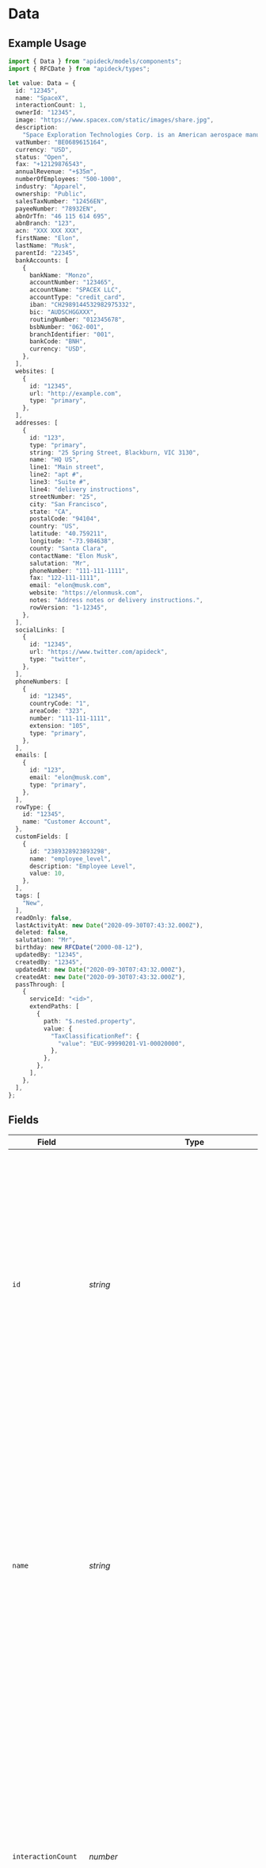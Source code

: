 # Data

## Example Usage

```typescript
import { Data } from "apideck/models/components";
import { RFCDate } from "apideck/types";

let value: Data = {
  id: "12345",
  name: "SpaceX",
  interactionCount: 1,
  ownerId: "12345",
  image: "https://www.spacex.com/static/images/share.jpg",
  description:
    "Space Exploration Technologies Corp. is an American aerospace manufacturer, space transportation services and communications company headquartered in Hawthorne, California.",
  vatNumber: "BE0689615164",
  currency: "USD",
  status: "Open",
  fax: "+12129876543",
  annualRevenue: "+$35m",
  numberOfEmployees: "500-1000",
  industry: "Apparel",
  ownership: "Public",
  salesTaxNumber: "12456EN",
  payeeNumber: "78932EN",
  abnOrTfn: "46 115 614 695",
  abnBranch: "123",
  acn: "XXX XXX XXX",
  firstName: "Elon",
  lastName: "Musk",
  parentId: "22345",
  bankAccounts: [
    {
      bankName: "Monzo",
      accountNumber: "123465",
      accountName: "SPACEX LLC",
      accountType: "credit_card",
      iban: "CH2989144532982975332",
      bic: "AUDSCHGGXXX",
      routingNumber: "012345678",
      bsbNumber: "062-001",
      branchIdentifier: "001",
      bankCode: "BNH",
      currency: "USD",
    },
  ],
  websites: [
    {
      id: "12345",
      url: "http://example.com",
      type: "primary",
    },
  ],
  addresses: [
    {
      id: "123",
      type: "primary",
      string: "25 Spring Street, Blackburn, VIC 3130",
      name: "HQ US",
      line1: "Main street",
      line2: "apt #",
      line3: "Suite #",
      line4: "delivery instructions",
      streetNumber: "25",
      city: "San Francisco",
      state: "CA",
      postalCode: "94104",
      country: "US",
      latitude: "40.759211",
      longitude: "-73.984638",
      county: "Santa Clara",
      contactName: "Elon Musk",
      salutation: "Mr",
      phoneNumber: "111-111-1111",
      fax: "122-111-1111",
      email: "elon@musk.com",
      website: "https://elonmusk.com",
      notes: "Address notes or delivery instructions.",
      rowVersion: "1-12345",
    },
  ],
  socialLinks: [
    {
      id: "12345",
      url: "https://www.twitter.com/apideck",
      type: "twitter",
    },
  ],
  phoneNumbers: [
    {
      id: "12345",
      countryCode: "1",
      areaCode: "323",
      number: "111-111-1111",
      extension: "105",
      type: "primary",
    },
  ],
  emails: [
    {
      id: "123",
      email: "elon@musk.com",
      type: "primary",
    },
  ],
  rowType: {
    id: "12345",
    name: "Customer Account",
  },
  customFields: [
    {
      id: "2389328923893298",
      name: "employee_level",
      description: "Employee Level",
      value: 10,
    },
  ],
  tags: [
    "New",
  ],
  readOnly: false,
  lastActivityAt: new Date("2020-09-30T07:43:32.000Z"),
  deleted: false,
  salutation: "Mr",
  birthday: new RFCDate("2000-08-12"),
  updatedBy: "12345",
  createdBy: "12345",
  updatedAt: new Date("2020-09-30T07:43:32.000Z"),
  createdAt: new Date("2020-09-30T07:43:32.000Z"),
  passThrough: [
    {
      serviceId: "<id>",
      extendPaths: [
        {
          path: "$.nested.property",
          value: {
            "TaxClassificationRef": {
              "value": "EUC-99990201-V1-00020000",
            },
          },
        },
      ],
    },
  ],
};
```

## Fields

| Field                                                                                                                                                                                                                                                                                                                                                                                                                                                                                                                                                                                                                              | Type                                                                                                                                                                                                                                                                                                                                                                                                                                                                                                                                                                                                                               | Required                                                                                                                                                                                                                                                                                                                                                                                                                                                                                                                                                                                                                           | Description                                                                                                                                                                                                                                                                                                                                                                                                                                                                                                                                                                                                                        | Example                                                                                                                                                                                                                                                                                                                                                                                                                                                                                                                                                                                                                            |
| ---------------------------------------------------------------------------------------------------------------------------------------------------------------------------------------------------------------------------------------------------------------------------------------------------------------------------------------------------------------------------------------------------------------------------------------------------------------------------------------------------------------------------------------------------------------------------------------------------------------------------------- | ---------------------------------------------------------------------------------------------------------------------------------------------------------------------------------------------------------------------------------------------------------------------------------------------------------------------------------------------------------------------------------------------------------------------------------------------------------------------------------------------------------------------------------------------------------------------------------------------------------------------------------- | ---------------------------------------------------------------------------------------------------------------------------------------------------------------------------------------------------------------------------------------------------------------------------------------------------------------------------------------------------------------------------------------------------------------------------------------------------------------------------------------------------------------------------------------------------------------------------------------------------------------------------------- | ---------------------------------------------------------------------------------------------------------------------------------------------------------------------------------------------------------------------------------------------------------------------------------------------------------------------------------------------------------------------------------------------------------------------------------------------------------------------------------------------------------------------------------------------------------------------------------------------------------------------------------- | ---------------------------------------------------------------------------------------------------------------------------------------------------------------------------------------------------------------------------------------------------------------------------------------------------------------------------------------------------------------------------------------------------------------------------------------------------------------------------------------------------------------------------------------------------------------------------------------------------------------------------------- |
| `id`                                                                                                                                                                                                                                                                                                                                                                                                                                                                                                                                                                                                                               | *string*                                                                                                                                                                                                                                                                                                                                                                                                                                                                                                                                                                                                                           | :heavy_minus_sign:                                                                                                                                                                                                                                                                                                                                                                                                                                                                                                                                                                                                                 | The unique identifier for the company within the CRM system. This ID is crucial for locating the specific company record you wish to update. While not required in the request body, it must be specified in the path parameter to ensure the correct company is targeted for updates. Typically, this ID is generated by the CRM system and remains constant throughout the company's lifecycle.                                                                                                                                                                                                                                  | 12345                                                                                                                                                                                                                                                                                                                                                                                                                                                                                                                                                                                                                              |
| `name`                                                                                                                                                                                                                                                                                                                                                                                                                                                                                                                                                                                                                             | *string*                                                                                                                                                                                                                                                                                                                                                                                                                                                                                                                                                                                                                           | :heavy_check_mark:                                                                                                                                                                                                                                                                                                                                                                                                                                                                                                                                                                                                                 | The official name of the company as recognized in the CRM. This field is mandatory for updates as it serves as a primary reference point for identifying the company within the system. Ensuring the name is accurate and up-to-date is essential for maintaining clear and consistent records, especially when multiple companies may have similar names.                                                                                                                                                                                                                                                                         | SpaceX                                                                                                                                                                                                                                                                                                                                                                                                                                                                                                                                                                                                                             |
| `interactionCount`                                                                                                                                                                                                                                                                                                                                                                                                                                                                                                                                                                                                                 | *number*                                                                                                                                                                                                                                                                                                                                                                                                                                                                                                                                                                                                                           | :heavy_minus_sign:                                                                                                                                                                                                                                                                                                                                                                                                                                                                                                                                                                                                                 | The total number of recorded interactions with the company. This metric is useful for understanding the level of engagement and activity between the company and your organization. While not required, updating this field can help in tracking the company's history and relationship status over time. It should be a non-negative integer reflecting actual interactions logged in the CRM.                                                                                                                                                                                                                                    | 1                                                                                                                                                                                                                                                                                                                                                                                                                                                                                                                                                                                                                                  |
| `ownerId`                                                                                                                                                                                                                                                                                                                                                                                                                                                                                                                                                                                                                          | *string*                                                                                                                                                                                                                                                                                                                                                                                                                                                                                                                                                                                                                           | :heavy_minus_sign:                                                                                                                                                                                                                                                                                                                                                                                                                                                                                                                                                                                                                 | The unique identifier of the user or entity that owns or manages the company record within the CRM. This field helps in assigning responsibility and tracking who is accountable for the company's data. It is particularly useful in organizations with multiple users managing different accounts, ensuring clarity in ownership and management responsibilities.                                                                                                                                                                                                                                                                | 12345                                                                                                                                                                                                                                                                                                                                                                                                                                                                                                                                                                                                                              |
| `image`                                                                                                                                                                                                                                                                                                                                                                                                                                                                                                                                                                                                                            | *string*                                                                                                                                                                                                                                                                                                                                                                                                                                                                                                                                                                                                                           | :heavy_minus_sign:                                                                                                                                                                                                                                                                                                                                                                                                                                                                                                                                                                                                                 | The URL of the company's logo or representative image. This visual identifier can enhance the user interface by providing a quick visual reference for the company. While optional, including an image URL can improve recognition and branding within the CRM, especially useful in dashboards or reports where visual elements aid in quick identification.                                                                                                                                                                                                                                                                      | https://www.spacex.com/static/images/share.jpg                                                                                                                                                                                                                                                                                                                                                                                                                                                                                                                                                                                     |
| `description`                                                                                                                                                                                                                                                                                                                                                                                                                                                                                                                                                                                                                      | *string*                                                                                                                                                                                                                                                                                                                                                                                                                                                                                                                                                                                                                           | :heavy_minus_sign:                                                                                                                                                                                                                                                                                                                                                                                                                                                                                                                                                                                                                 | A detailed narrative about the company, providing insights into its operations, mission, and key aspects. This field is optional but can be valuable for giving context to the company's role and significance within the CRM. It helps users understand the company's background and can be used for internal documentation or customer-facing profiles.                                                                                                                                                                                                                                                                          | Space Exploration Technologies Corp. is an American aerospace manufacturer, space transportation services and communications company headquartered in Hawthorne, California.                                                                                                                                                                                                                                                                                                                                                                                                                                                       |
| `vatNumber`                                                                                                                                                                                                                                                                                                                                                                                                                                                                                                                                                                                                                        | *string*                                                                                                                                                                                                                                                                                                                                                                                                                                                                                                                                                                                                                           | :heavy_minus_sign:                                                                                                                                                                                                                                                                                                                                                                                                                                                                                                                                                                                                                 | The official VAT (Value Added Tax) number assigned to the company, used for tax identification purposes. This field is crucial for companies operating in regions where VAT is applicable, ensuring compliance with tax regulations. It should be formatted according to the country's specific VAT structure and is essential for financial transactions and reporting.                                                                                                                                                                                                                                                           | BE0689615164                                                                                                                                                                                                                                                                                                                                                                                                                                                                                                                                                                                                                       |
| `currency`                                                                                                                                                                                                                                                                                                                                                                                                                                                                                                                                                                                                                         | [components.CompaniesListResponseCurrency](../../models/components/companieslistresponsecurrency.md)                                                                                                                                                                                                                                                                                                                                                                                                                                                                                                                               | :heavy_minus_sign:                                                                                                                                                                                                                                                                                                                                                                                                                                                                                                                                                                                                                 | Specifies the currency in which the company's financial transactions are conducted, adhering to the ISO 4217 standard. This field is important for financial consistency and reporting, especially for companies operating in multiple countries. It ensures that monetary values are accurately represented and understood across different regions.                                                                                                                                                                                                                                                                              | USD                                                                                                                                                                                                                                                                                                                                                                                                                                                                                                                                                                                                                                |
| `status`                                                                                                                                                                                                                                                                                                                                                                                                                                                                                                                                                                                                                           | *string*                                                                                                                                                                                                                                                                                                                                                                                                                                                                                                                                                                                                                           | :heavy_minus_sign:                                                                                                                                                                                                                                                                                                                                                                                                                                                                                                                                                                                                                 | Represents the current operational status of the company, such as active, inactive, or pending. This field helps in categorizing and managing company records within the CRM, allowing users to filter and prioritize companies based on their engagement level or operational state. It is crucial for maintaining up-to-date records and facilitating business decisions.                                                                                                                                                                                                                                                        | Open                                                                                                                                                                                                                                                                                                                                                                                                                                                                                                                                                                                                                               |
| `fax`                                                                                                                                                                                                                                                                                                                                                                                                                                                                                                                                                                                                                              | *string*                                                                                                                                                                                                                                                                                                                                                                                                                                                                                                                                                                                                                           | :heavy_minus_sign:                                                                                                                                                                                                                                                                                                                                                                                                                                                                                                                                                                                                                 | The company's fax number, used for sending and receiving documents via fax. Although less common in modern digital communications, this field can be important for businesses that still rely on fax for certain transactions or communications. It should be formatted according to international fax standards to ensure proper transmission.                                                                                                                                                                                                                                                                                    | +12129876543                                                                                                                                                                                                                                                                                                                                                                                                                                                                                                                                                                                                                       |
| `annualRevenue`                                                                                                                                                                                                                                                                                                                                                                                                                                                                                                                                                                                                                    | *string*                                                                                                                                                                                                                                                                                                                                                                                                                                                                                                                                                                                                                           | :heavy_minus_sign:                                                                                                                                                                                                                                                                                                                                                                                                                                                                                                                                                                                                                 | The annual revenue of the company, representing the total income generated by the company over a fiscal year. This figure is crucial for assessing the company's financial health and growth potential. It is typically used by stakeholders to make informed decisions regarding investments, partnerships, and strategic planning. When updating this field, ensure the value is accurate and reflects the most recent fiscal year to maintain data integrity within the CRM.                                                                                                                                                    | +$35m                                                                                                                                                                                                                                                                                                                                                                                                                                                                                                                                                                                                                              |
| `numberOfEmployees`                                                                                                                                                                                                                                                                                                                                                                                                                                                                                                                                                                                                                | *string*                                                                                                                                                                                                                                                                                                                                                                                                                                                                                                                                                                                                                           | :heavy_minus_sign:                                                                                                                                                                                                                                                                                                                                                                                                                                                                                                                                                                                                                 | Number of employees currently employed by the company. This metric provides insight into the company's size and operational capacity. It is often used to categorize companies into small, medium, or large enterprises, which can influence business strategies and market positioning. When updating, provide the latest headcount to ensure accurate representation in the CRM.                                                                                                                                                                                                                                                 | 500-1000                                                                                                                                                                                                                                                                                                                                                                                                                                                                                                                                                                                                                           |
| `industry`                                                                                                                                                                                                                                                                                                                                                                                                                                                                                                                                                                                                                         | *string*                                                                                                                                                                                                                                                                                                                                                                                                                                                                                                                                                                                                                           | :heavy_minus_sign:                                                                                                                                                                                                                                                                                                                                                                                                                                                                                                                                                                                                                 | The industry represents the type of business the company is in, such as technology, healthcare, or finance. This classification helps in segmenting the market and tailoring marketing strategies. It also aids in benchmarking performance against industry standards. Ensure the industry type is selected from a standardized list to maintain consistency across records.                                                                                                                                                                                                                                                      | Apparel                                                                                                                                                                                                                                                                                                                                                                                                                                                                                                                                                                                                                            |
| `ownership`                                                                                                                                                                                                                                                                                                                                                                                                                                                                                                                                                                                                                        | *string*                                                                                                                                                                                                                                                                                                                                                                                                                                                                                                                                                                                                                           | :heavy_minus_sign:                                                                                                                                                                                                                                                                                                                                                                                                                                                                                                                                                                                                                 | The ownership indicates the type of ownership of the company, such as private, public, or government-owned. This information is vital for understanding the company's governance structure and potential regulatory requirements. It can impact investor relations and compliance obligations. Update this field to reflect any changes in the company's ownership status accurately.                                                                                                                                                                                                                                              | Public                                                                                                                                                                                                                                                                                                                                                                                                                                                                                                                                                                                                                             |
| `salesTaxNumber`                                                                                                                                                                                                                                                                                                                                                                                                                                                                                                                                                                                                                   | *string*                                                                                                                                                                                                                                                                                                                                                                                                                                                                                                                                                                                                                           | :heavy_minus_sign:                                                                                                                                                                                                                                                                                                                                                                                                                                                                                                                                                                                                                 | A sales tax number is a unique identifier assigned to a company for tax purposes, required for reporting and remitting sales tax to the government. This number is essential for legal compliance and is used in financial transactions to validate the company's tax status. Ensure the sales tax number is current and correctly formatted according to regional tax authority standards when updating.                                                                                                                                                                                                                          | 12456EN                                                                                                                                                                                                                                                                                                                                                                                                                                                                                                                                                                                                                            |
| `payeeNumber`                                                                                                                                                                                                                                                                                                                                                                                                                                                                                                                                                                                                                      | *string*                                                                                                                                                                                                                                                                                                                                                                                                                                                                                                                                                                                                                           | :heavy_minus_sign:                                                                                                                                                                                                                                                                                                                                                                                                                                                                                                                                                                                                                 | The payee number serves as a unique identifier for a payee within the tax system. In the context of updating a company's details, this number ensures that the company's tax-related transactions are accurately recorded and reported. It is particularly important for businesses that handle multiple payees or require precise tax documentation. While not mandatory, providing this number can facilitate smoother tax processing and compliance checks.                                                                                                                                                                     | 78932EN                                                                                                                                                                                                                                                                                                                                                                                                                                                                                                                                                                                                                            |
| `abnOrTfn`                                                                                                                                                                                                                                                                                                                                                                                                                                                                                                                                                                                                                         | *string*                                                                                                                                                                                                                                                                                                                                                                                                                                                                                                                                                                                                                           | :heavy_minus_sign:                                                                                                                                                                                                                                                                                                                                                                                                                                                                                                                                                                                                                 | The Australian Business Number (ABN) or Tax File Number (TFN) is crucial for businesses operating in Australia. The ABN is used for business identification in dealings with the Australian Taxation Office (ATO) and other government agencies, while the TFN is essential for individuals and entities to manage their tax obligations. In the context of updating company records, including the correct ABN or TFN ensures that the company's tax identity is accurately maintained, which is vital for legal and financial transactions. This field is optional but highly recommended for businesses operating in Australia. | 46 115 614 695                                                                                                                                                                                                                                                                                                                                                                                                                                                                                                                                                                                                                     |
| `abnBranch`                                                                                                                                                                                                                                                                                                                                                                                                                                                                                                                                                                                                                        | *string*                                                                                                                                                                                                                                                                                                                                                                                                                                                                                                                                                                                                                           | :heavy_minus_sign:                                                                                                                                                                                                                                                                                                                                                                                                                                                                                                                                                                                                                 | The ABN Branch, also known as a GST Branch, is used when a segment of a business needs to report Goods and Services Tax (GST) separately from the main entity. This is particularly useful for large companies with multiple divisions or locations that require distinct GST reporting. When updating company information, specifying the ABN Branch can help in organizing financial records and ensuring compliance with tax regulations. This field is optional and should be used if applicable to the company's structure.                                                                                                   | 123                                                                                                                                                                                                                                                                                                                                                                                                                                                                                                                                                                                                                                |
| `acn`                                                                                                                                                                                                                                                                                                                                                                                                                                                                                                                                                                                                                              | *string*                                                                                                                                                                                                                                                                                                                                                                                                                                                                                                                                                                                                                           | :heavy_minus_sign:                                                                                                                                                                                                                                                                                                                                                                                                                                                                                                                                                                                                                 | The Australian Company Number (ACN) is a unique nine-digit number issued to every company registered under the Corporations Act 2001. It is used to identify the company in legal and official documents. When updating a company's details, including the ACN ensures that the company's identity is correctly reflected in the CRM system, which is essential for legal compliance and business transactions. The ACN should be formatted as three blocks of three digits, separated by spaces, to match official documentation standards. This field is optional but recommended for companies registered in Australia.         | XXX XXX XXX                                                                                                                                                                                                                                                                                                                                                                                                                                                                                                                                                                                                                        |
| `firstName`                                                                                                                                                                                                                                                                                                                                                                                                                                                                                                                                                                                                                        | *string*                                                                                                                                                                                                                                                                                                                                                                                                                                                                                                                                                                                                                           | :heavy_minus_sign:                                                                                                                                                                                                                                                                                                                                                                                                                                                                                                                                                                                                                 | The first name of the contact person associated with the company. This field is used to personalize communications and maintain accurate contact records within the CRM. While updating company details, including the first name can enhance customer relationship management by ensuring that interactions are directed to the correct individual. This field is optional but can be valuable for businesses that prioritize personalized customer service.                                                                                                                                                                      | Elon                                                                                                                                                                                                                                                                                                                                                                                                                                                                                                                                                                                                                               |
| `lastName`                                                                                                                                                                                                                                                                                                                                                                                                                                                                                                                                                                                                                         | *string*                                                                                                                                                                                                                                                                                                                                                                                                                                                                                                                                                                                                                           | :heavy_minus_sign:                                                                                                                                                                                                                                                                                                                                                                                                                                                                                                                                                                                                                 | The last name of the person associated with the company record being updated. This field is optional and can be used to update the surname of a contact person linked to the company. It is important for personalizing communications and ensuring accurate contact information within the CRM. Typically used in scenarios where the contact person for the company has changed or needs correction.                                                                                                                                                                                                                             | Musk                                                                                                                                                                                                                                                                                                                                                                                                                                                                                                                                                                                                                               |
| `parentId`                                                                                                                                                                                                                                                                                                                                                                                                                                                                                                                                                                                                                         | *string*                                                                                                                                                                                                                                                                                                                                                                                                                                                                                                                                                                                                                           | :heavy_minus_sign:                                                                                                                                                                                                                                                                                                                                                                                                                                                                                                                                                                                                                 | The unique identifier of the parent company, if applicable. This field is optional and is used to establish or update hierarchical relationships between companies within the CRM. It is particularly useful for organizations with complex structures, allowing for better organization and reporting by linking subsidiaries to their parent companies. This ID should match an existing company ID in the CRM to ensure proper linkage.                                                                                                                                                                                         | 22345                                                                                                                                                                                                                                                                                                                                                                                                                                                                                                                                                                                                                              |
| `bankAccounts`                                                                                                                                                                                                                                                                                                                                                                                                                                                                                                                                                                                                                     | [components.CompaniesListResponseBankAccounts](../../models/components/companieslistresponsebankaccounts.md)[]                                                                                                                                                                                                                                                                                                                                                                                                                                                                                                                     | :heavy_minus_sign:                                                                                                                                                                                                                                                                                                                                                                                                                                                                                                                                                                                                                 | An array of bank account details associated with the company. This field is optional and allows for the inclusion of multiple bank accounts, each represented as an object within the array. It is useful for companies that manage multiple financial accounts, enabling comprehensive financial tracking and reporting within the CRM. Each bank account object can include details such as bank name and account number.                                                                                                                                                                                                        |                                                                                                                                                                                                                                                                                                                                                                                                                                                                                                                                                                                                                                    |
| `websites`                                                                                                                                                                                                                                                                                                                                                                                                                                                                                                                                                                                                                         | [components.CompaniesListResponseWebsites](../../models/components/companieslistresponsewebsites.md)[]                                                                                                                                                                                                                                                                                                                                                                                                                                                                                                                             | :heavy_minus_sign:                                                                                                                                                                                                                                                                                                                                                                                                                                                                                                                                                                                                                 | This property represents a list of websites associated with the company. When updating a company's profile, including its websites can provide valuable context and enhance the company's digital presence within the CRM. Websites can include the company's main homepage, product pages, or any other relevant online resources. This information is useful for sales and marketing teams to access up-to-date company information and for maintaining comprehensive company profiles. Although not required, adding websites can improve the richness of the company's data and support better engagement strategies.          |                                                                                                                                                                                                                                                                                                                                                                                                                                                                                                                                                                                                                                    |
| `addresses`                                                                                                                                                                                                                                                                                                                                                                                                                                                                                                                                                                                                                        | [components.CompaniesListResponseAddresses](../../models/components/companieslistresponseaddresses.md)[]                                                                                                                                                                                                                                                                                                                                                                                                                                                                                                                           | :heavy_minus_sign:                                                                                                                                                                                                                                                                                                                                                                                                                                                                                                                                                                                                                 | An array of address objects associated with the company, allowing for the management of multiple physical locations. Each address object can include details such as street, city, and postal code. This array is useful for companies with multiple branches or offices, enabling comprehensive location tracking and updates.                                                                                                                                                                                                                                                                                                    |                                                                                                                                                                                                                                                                                                                                                                                                                                                                                                                                                                                                                                    |
| `socialLinks`                                                                                                                                                                                                                                                                                                                                                                                                                                                                                                                                                                                                                      | [components.CompaniesListResponseSocialLinks](../../models/components/companieslistresponsesociallinks.md)[]                                                                                                                                                                                                                                                                                                                                                                                                                                                                                                                       | :heavy_minus_sign:                                                                                                                                                                                                                                                                                                                                                                                                                                                                                                                                                                                                                 | An array of social media links associated with the company. This collection allows you to update or add multiple social media profiles, enhancing the company's digital footprint and engagement with customers. Each entry should be a valid URL pointing to the company's official social media pages. This field is optional and can be tailored to reflect the company's current social media strategy.                                                                                                                                                                                                                        |                                                                                                                                                                                                                                                                                                                                                                                                                                                                                                                                                                                                                                    |
| `phoneNumbers`                                                                                                                                                                                                                                                                                                                                                                                                                                                                                                                                                                                                                     | [components.CompaniesListResponsePhoneNumbers](../../models/components/companieslistresponsephonenumbers.md)[]                                                                                                                                                                                                                                                                                                                                                                                                                                                                                                                     | :heavy_minus_sign:                                                                                                                                                                                                                                                                                                                                                                                                                                                                                                                                                                                                                 | An array of phone number objects associated with the company. Each object within the array can contain details such as the phone number's unique identifier, country code, and the number itself. This structure allows for the inclusion of multiple contact numbers, facilitating comprehensive communication options for the company. This field is optional but recommended for companies with multiple contact points.                                                                                                                                                                                                        |                                                                                                                                                                                                                                                                                                                                                                                                                                                                                                                                                                                                                                    |
| `emails`                                                                                                                                                                                                                                                                                                                                                                                                                                                                                                                                                                                                                           | [components.CompaniesListResponseEmails](../../models/components/companieslistresponseemails.md)[]                                                                                                                                                                                                                                                                                                                                                                                                                                                                                                                                 | :heavy_minus_sign:                                                                                                                                                                                                                                                                                                                                                                                                                                                                                                                                                                                                                 | An array of email addresses associated with the company. This field allows for updating multiple email contacts for the company, which can include general inquiries, support, or specific department emails. Keeping email addresses current is vital for ensuring effective electronic communication and for maintaining accurate records in the CRM. Each email should be a valid format and relevant to the company's operations.                                                                                                                                                                                              |                                                                                                                                                                                                                                                                                                                                                                                                                                                                                                                                                                                                                                    |
| `rowType`                                                                                                                                                                                                                                                                                                                                                                                                                                                                                                                                                                                                                          | [components.CompaniesListResponseCompanyRowType](../../models/components/companieslistresponsecompanyrowtype.md)                                                                                                                                                                                                                                                                                                                                                                                                                                                                                                                   | :heavy_minus_sign:                                                                                                                                                                                                                                                                                                                                                                                                                                                                                                                                                                                                                 | An object representing the type of row or entry being updated within the company record. This can include various attributes that define the nature of the data being modified. It is optional and typically used when specific structured data needs to be updated or added.                                                                                                                                                                                                                                                                                                                                                      |                                                                                                                                                                                                                                                                                                                                                                                                                                                                                                                                                                                                                                    |
| `customFields`                                                                                                                                                                                                                                                                                                                                                                                                                                                                                                                                                                                                                     | [components.CompaniesListResponseCustomFields](../../models/components/companieslistresponsecustomfields.md)[]                                                                                                                                                                                                                                                                                                                                                                                                                                                                                                                     | :heavy_minus_sign:                                                                                                                                                                                                                                                                                                                                                                                                                                                                                                                                                                                                                 | An array of custom fields that allows for the extension of the standard company record with additional, user-defined data points. This flexibility is crucial for businesses that need to capture specific information not covered by default fields, enabling a more tailored CRM experience. Each entry in the array should conform to the structure defined by the custom field schema.                                                                                                                                                                                                                                         |                                                                                                                                                                                                                                                                                                                                                                                                                                                                                                                                                                                                                                    |
| `tags`                                                                                                                                                                                                                                                                                                                                                                                                                                                                                                                                                                                                                             | *string*[]                                                                                                                                                                                                                                                                                                                                                                                                                                                                                                                                                                                                                         | :heavy_minus_sign:                                                                                                                                                                                                                                                                                                                                                                                                                                                                                                                                                                                                                 | An array of tags associated with the company. Tags are used to categorize and organize companies within the CRM, allowing for easier filtering and retrieval of records. This property is optional and can include multiple tags to reflect various attributes or classifications relevant to the company. Tags should be meaningful and consistent to enhance searchability and reporting.                                                                                                                                                                                                                                        | [<br/>"New"<br/>]                                                                                                                                                                                                                                                                                                                                                                                                                                                                                                                                                                                                                  |
| `readOnly`                                                                                                                                                                                                                                                                                                                                                                                                                                                                                                                                                                                                                         | *boolean*                                                                                                                                                                                                                                                                                                                                                                                                                                                                                                                                                                                                                          | :heavy_minus_sign:                                                                                                                                                                                                                                                                                                                                                                                                                                                                                                                                                                                                                 | Indicates whether the company record is read-only. A read-only status means that the company's details cannot be modified, which is useful for protecting critical or sensitive information from unauthorized changes. This property is optional and should be set to true only when updates to the company record are not permitted under any circumstances.                                                                                                                                                                                                                                                                      | false                                                                                                                                                                                                                                                                                                                                                                                                                                                                                                                                                                                                                              |
| `lastActivityAt`                                                                                                                                                                                                                                                                                                                                                                                                                                                                                                                                                                                                                   | [Date](https://developer.mozilla.org/en-US/docs/Web/JavaScript/Reference/Global_Objects/Date)                                                                                                                                                                                                                                                                                                                                                                                                                                                                                                                                      | :heavy_minus_sign:                                                                                                                                                                                                                                                                                                                                                                                                                                                                                                                                                                                                                 | The date and time of the last recorded activity related to the company. This timestamp is crucial for tracking engagement and interactions with the company, providing insights into recent communications or transactions. It should be formatted according to the ISO 8601 standard (e.g., '2023-10-15T13:45:30Z') to ensure consistency and compatibility across systems. This field is optional but highly valuable for maintaining an up-to-date activity log.                                                                                                                                                                | 2020-09-30T07:43:32.000Z                                                                                                                                                                                                                                                                                                                                                                                                                                                                                                                                                                                                           |
| `deleted`                                                                                                                                                                                                                                                                                                                                                                                                                                                                                                                                                                                                                          | *boolean*                                                                                                                                                                                                                                                                                                                                                                                                                                                                                                                                                                                                                          | :heavy_minus_sign:                                                                                                                                                                                                                                                                                                                                                                                                                                                                                                                                                                                                                 | Indicates whether the company record is marked as deleted in the CRM system. This flag is used to soft-delete a company, allowing for potential recovery or auditing purposes without permanently removing the data. Setting this to true will hide the company from active views but retain its data for historical reference or compliance needs.                                                                                                                                                                                                                                                                                | false                                                                                                                                                                                                                                                                                                                                                                                                                                                                                                                                                                                                                              |
| `salutation`                                                                                                                                                                                                                                                                                                                                                                                                                                                                                                                                                                                                                       | *string*                                                                                                                                                                                                                                                                                                                                                                                                                                                                                                                                                                                                                           | :heavy_minus_sign:                                                                                                                                                                                                                                                                                                                                                                                                                                                                                                                                                                                                                 | A formal salutation or title associated with a contact person at the company, such as 'Mr.', 'Mrs.', 'Dr.', etc. This field is used to personalize communications and ensure respectful address in correspondence. It should be consistent with the contact's preferred form of address and is particularly useful in formal business interactions.                                                                                                                                                                                                                                                                                | Mr                                                                                                                                                                                                                                                                                                                                                                                                                                                                                                                                                                                                                                 |
| `birthday`                                                                                                                                                                                                                                                                                                                                                                                                                                                                                                                                                                                                                         | [RFCDate](../../types/rfcdate.md)                                                                                                                                                                                                                                                                                                                                                                                                                                                                                                                                                                                                  | :heavy_minus_sign:                                                                                                                                                                                                                                                                                                                                                                                                                                                                                                                                                                                                                 | The birth date of a key contact person at the company, formatted as a string (e.g., 'YYYY-MM-DD'). This information can be used for personalizing interactions, sending birthday greetings, or for demographic analysis. Ensure the date is accurate and respects privacy regulations.                                                                                                                                                                                                                                                                                                                                             | 2000-08-12                                                                                                                                                                                                                                                                                                                                                                                                                                                                                                                                                                                                                         |
| `customMappings`                                                                                                                                                                                                                                                                                                                                                                                                                                                                                                                                                                                                                   | [components.CustomMappings](../../models/components/custommappings.md)                                                                                                                                                                                                                                                                                                                                                                                                                                                                                                                                                             | :heavy_minus_sign:                                                                                                                                                                                                                                                                                                                                                                                                                                                                                                                                                                                                                 | An object containing custom field mappings specific to the company's CRM configuration. This allows for the integration of additional, non-standard data fields that are unique to the company's operational needs. Useful for tailoring the CRM to better fit specific business processes or data requirements.                                                                                                                                                                                                                                                                                                                   |                                                                                                                                                                                                                                                                                                                                                                                                                                                                                                                                                                                                                                    |
| `updatedBy`                                                                                                                                                                                                                                                                                                                                                                                                                                                                                                                                                                                                                        | *string*                                                                                                                                                                                                                                                                                                                                                                                                                                                                                                                                                                                                                           | :heavy_minus_sign:                                                                                                                                                                                                                                                                                                                                                                                                                                                                                                                                                                                                                 | The unique identifier (user ID) of the person or system that last updated the company record. This is crucial for audit trails and accountability, allowing the CRM to track changes and identify who made specific updates. It supports maintaining data integrity and transparency within the organization.                                                                                                                                                                                                                                                                                                                      | 12345                                                                                                                                                                                                                                                                                                                                                                                                                                                                                                                                                                                                                              |
| `createdBy`                                                                                                                                                                                                                                                                                                                                                                                                                                                                                                                                                                                                                        | *string*                                                                                                                                                                                                                                                                                                                                                                                                                                                                                                                                                                                                                           | :heavy_minus_sign:                                                                                                                                                                                                                                                                                                                                                                                                                                                                                                                                                                                                                 | The unique identifier of the user who originally created the company record. This field is useful for tracking the origin of the data entry and maintaining accountability within the CRM system. It is not required for updates but can be included to provide context about the record's history.                                                                                                                                                                                                                                                                                                                                | 12345                                                                                                                                                                                                                                                                                                                                                                                                                                                                                                                                                                                                                              |
| `updatedAt`                                                                                                                                                                                                                                                                                                                                                                                                                                                                                                                                                                                                                        | [Date](https://developer.mozilla.org/en-US/docs/Web/JavaScript/Reference/Global_Objects/Date)                                                                                                                                                                                                                                                                                                                                                                                                                                                                                                                                      | :heavy_minus_sign:                                                                                                                                                                                                                                                                                                                                                                                                                                                                                                                                                                                                                 | The timestamp indicating when the company record was last modified. This field is automatically updated by the system whenever a change is made, providing a chronological record of modifications. It is formatted in ISO 8601 standard and is crucial for audit trails and synchronization purposes.                                                                                                                                                                                                                                                                                                                             | 2020-09-30T07:43:32.000Z                                                                                                                                                                                                                                                                                                                                                                                                                                                                                                                                                                                                           |
| `createdAt`                                                                                                                                                                                                                                                                                                                                                                                                                                                                                                                                                                                                                        | [Date](https://developer.mozilla.org/en-US/docs/Web/JavaScript/Reference/Global_Objects/Date)                                                                                                                                                                                                                                                                                                                                                                                                                                                                                                                                      | :heavy_minus_sign:                                                                                                                                                                                                                                                                                                                                                                                                                                                                                                                                                                                                                 | The timestamp representing when the company record was initially created in the CRM. This field is set at the time of creation and remains unchanged, serving as a historical reference point. It follows the ISO 8601 format and is important for understanding the lifecycle of the record.                                                                                                                                                                                                                                                                                                                                      | 2020-09-30T07:43:32.000Z                                                                                                                                                                                                                                                                                                                                                                                                                                                                                                                                                                                                           |
| `passThrough`                                                                                                                                                                                                                                                                                                                                                                                                                                                                                                                                                                                                                      | [components.CompaniesListResponsePassThrough](../../models/components/companieslistresponsepassthrough.md)[]                                                                                                                                                                                                                                                                                                                                                                                                                                                                                                                       | :heavy_minus_sign:                                                                                                                                                                                                                                                                                                                                                                                                                                                                                                                                                                                                                 | An array that allows the inclusion of service-specific custom data or structured modifications when updating the company record. This feature is particularly useful for integrating with third-party services that require additional parameters not covered by standard fields. Each entry in the array should conform to the expected structure of the target service.                                                                                                                                                                                                                                                          |                                                                                                                                                                                                                                                                                                                                                                                                                                                                                                                                                                                                                                    |
